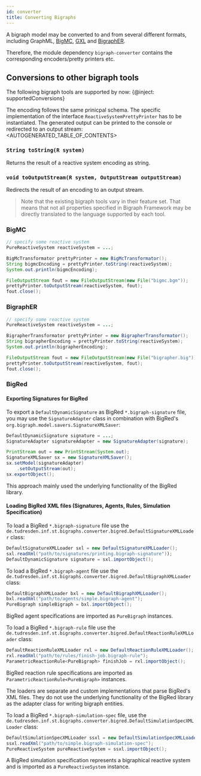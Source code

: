 ```yaml
---
id: converter
title: Converting Bigraphs
---
```


<!--# Converting Bigraphs-->

A bigraph model may be converted to and from several different formats,
including GraphML, [BigMC](http://bigraph.org/bigmc/), [GXL](http://www.gupro.de/GXL/) and
[BigraphER](http://www.dcs.gla.ac.uk/~michele/bigrapher.html).

Therefore, the module dependency `bigraph-converter` contains the corresponding
encoders/pretty printers etc.

## Conversions to other bigraph tools

The following bigraph tools are supported by now:
{@inject: supportedConversions}

The encoding follows the same prinicpal schema. The specific implementation of the interface `ReactiveSystemPrettyPrinter`
has to be instantiated. The generated output can be printed to the console or redirected to an output stream:
<AUTOGENERATED_TABLE_OF_CONTENTS>

### `String toString(R system)`

Returns the result of a reactive system encoding as string.

### `void toOutputStream(R system, OutputStream outputStream)`

Redirects the result of an encoding to an output stream.



> Note that the existing bigraph tools vary in their feature set.
> That means that not all properties specified in Bigraph Framework may be directly translated to the language supported by each tool.

### BigMC

```java
// specify some reactive system
PureReactiveSystem reactiveSystem = ...;

BigMcTransformator prettyPrinter = new BigMcTransformator();
String bigmcEncoding = prettyPrinter.toString(reactiveSystem);
System.out.println(bigmcEncoding);

FileOutputStream fout = new FileOutputStream(new File("bigmc.bgm"));
prettyPrinter.toOutputStream(reactiveSystem, fout);
fout.close();
```

### BigraphER

```java
// specify some reactive system
PureReactiveSystem reactiveSystem = ...;

BigrapherTransformator prettyPrinter = new BigrapherTransformator();
String bigrapherEncoding = prettyPrinter.toString(reactiveSystem);
System.out.println(bigrapherEncoding);

FileOutputStream fout = new FileOutputStream(new File("bigrapher.big"));
prettyPrinter.toOutputStream(reactiveSystem, fout);
fout.close();
```

### BigRed

#### Exporting Signatures for BigRed

To export a `DefaultDynamicSignature` as BigRed `*.bigraph-signature` file, you may use the `SignatureAdapter` class
in combination with BigRed's `org.bigraph.model.savers.SignatureXMLSaver`:

```java
DefaultDynamicSignature signature = ...;
SignatureAdapter signatureAdapter = new SignatureAdapter(signature);

PrintStream out = new PrintStream(System.out);
SignatureXMLSaver sx = new SignatureXMLSaver();
sx.setModel(signatureAdapter)
    .setOutputStream(out);
sx.exportObject();
```

This approach mainly used the underlying functionality of the BigRed library.

#### Loading BigRed XML files (Signatures, Agents, Rules, Simulation Specification)

To load a BigRed `*.bigraph-signature` file use the `de.tudresden.inf.st.bigraphs.converter.bigred.DefaultSignatureXMLLoader` class:

```java
DefaultSignatureXMLLoader sxl = new DefaultSignatureXMLLoader();
sxl.readXml("path/to/signatures/printing.bigraph-signature"));
DefaultDynamicSignature signature = sxl.importObject();
```

To load a BigRed `*.bigraph-agent` file use the `de.tudresden.inf.st.bigraphs.converter.bigred.DefaultBigraphXMLLoader` class:

```java
DefaultBigraphXMLLoader bxl = new DefaultBigraphXMLLoader();
bxl.readXml("path/to/agents/simple.bigraph-agent");
PureBigraph simpleBigraph = bxl.importObject();
```

BigRed agent specifications are imported as `PureBigraph` instances.


To load a BigRed `*.bigraph-rule` file use the `de.tudresden.inf.st.bigraphs.converter.bigred.DefaultReactionRuleXMLLoader` class:

```java
DefaultReactionRuleXMLLoader rxl = new DefaultReactionRuleXMLLoader();
rxl.readXml("path/to/rules/finish-job.bigraph-rule");
ParametricReactionRule<PureBigraph> finishJob = rxl.importObject();
```

BigRed reaction rule specifications are imported as `ParametricReactionRule<PureBigraph>` instances.


The loaders are separate and custom implementations that parse BigRed's XML files.
They do not use the underlying functionality of the BigRed library as the adapter class for writing bigraph entities.

To load a BigRed `*.bigraph-simulation-spec` file, use the `de.tudresden.inf.st.bigraphs.converter.bigred.DefaultSimulationSpecXMLLoader` class:

```java
DefaultSimulationSpecXMLLoader ssxl = new DefaultSimulationSpecXMLLoader();
ssxl.readXml("path/to/simple.bigraph-simulation-spec");
PureReactiveSystem pureReactiveSystem = ssxl.importObject();
```

A BigRed simulation specification represents a bigraphical reactive system and is imported as a `PureReactiveSystem` instance.
